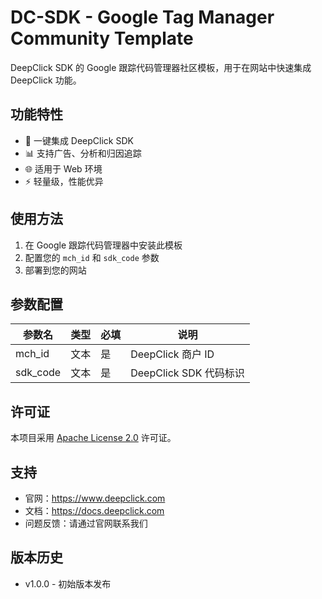 # DC-SDK - Google Tag Manager Community Template

DeepClick SDK 的 Google 跟踪代码管理器社区模板，用于在网站中快速集成 DeepClick 功能。

## 功能特性

- 🚀 一键集成 DeepClick SDK
- 📊 支持广告、分析和归因追踪
- 🌐 适用于 Web 环境
- ⚡ 轻量级，性能优异

## 使用方法

1. 在 Google 跟踪代码管理器中安装此模板
2. 配置您的 `mch_id` 和 `sdk_code` 参数
3. 部署到您的网站

## 参数配置

| 参数名   | 类型 | 必填 | 说明                    |
| -------- | ---- | ---- | ----------------------- |
| mch_id   | 文本 | 是   | DeepClick 商户 ID       |
| sdk_code | 文本 | 是   | DeepClick SDK 代码标识  |

## 许可证

本项目采用 [Apache License 2.0](LICENSE) 许可证。

## 支持

- 官网：https://www.deepclick.com
- 文档：https://docs.deepclick.com
- 问题反馈：请通过官网联系我们

## 版本历史

- v1.0.0 - 初始版本发布
